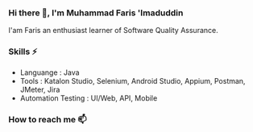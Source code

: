### Hi there 👋, I'm Muhammad Faris 'Imaduddin

I'am Faris an enthusiast learner of Software Quality Assurance.

### Skills ⚡

  * Languange : Java
  * Tools : Katalon Studio, Selenium, Android Studio, Appium, Postman, JMeter, Jira
  * Automation Testing : UI/Web, API, Mobile

### How to reach me 📫


<!--
**Muhammadfaris/Muhammadfaris** is a ✨ _special_ ✨ repository because its `README.md` (this file) appears on your GitHub profile.

Here are some ideas to get you started:

- 🔭 I’m currently working on ...
- 🌱 I’m currently learning ...
- 👯 I’m looking to collaborate on ...
- 🤔 I’m looking for help with ...
- 💬 Ask me about ...
- 📫 How to reach me: ...
- 😄 Pronouns: ...
- ⚡ Fun fact: ...
-->
